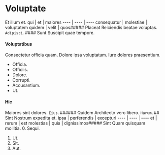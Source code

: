 # Voluptate
Et illum et.
qui | et | maiores
---- | ---- | ----
consequatur | molestiae | voluptatem
quidem | velit | quos##### Placeat
Reiciendis beatae voluptas.
`Adipisci.`#### Sunt
Suscipit quae tempore.
#### Voluptatibus
Consectetur officia quam. Dolore ipsa voluptatum. Iure dolores praesentium.
* Officia. 
* Officiis. 
* Dolore. 
* Corrupti. 
* Accusantium. 
* Ut. 
#### Hic
Maiores sint dolores.
`Eius.`###### Quidem
Architecto vero libero.
`Harum.`## Sint
Nostrum expedita et.
ipsa | perferendis | excepturi
---- | ---- | ----
et | rerum | est
molestias | quia | dignissimos##### Sint
Quam quisquam mollitia.
0. Sequi. 
1. Ut. 
2. Sit. 
3. Aut. 
